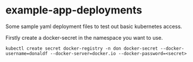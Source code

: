 # example-app-deployments

Some sample yaml deployment files to test out basic kubernetes access.

Firstly create a docker-secret in the namespace you want to use.

```
kubectl create secret docker-registry -n don docker-secret --docker-username=donaldf --docker-server=docker.io --docker-password=<secret>
```
  
